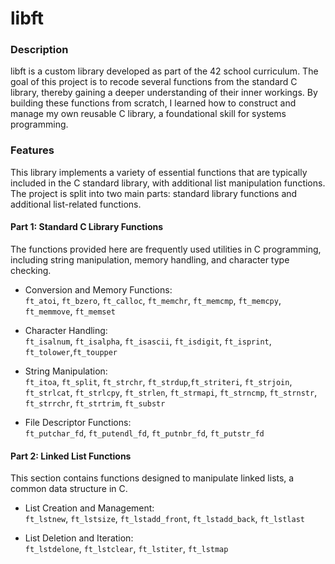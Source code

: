 # libft

### Description

libft is a custom library developed as part of the 42 school curriculum. The goal of this project is to recode several functions from the standard C library, thereby gaining a deeper understanding of their inner workings. By building these functions from scratch, I learned how to construct and manage my own reusable C library, a foundational skill for systems programming.

### Features

This library implements a variety of essential functions that are typically included in the C standard library, with additional list manipulation functions. The project is split into two main parts: standard library functions and additional list-related functions.
#### Part 1: Standard C Library Functions

The functions provided here are frequently used utilities in C programming, including string manipulation, memory handling, and character type checking.

- Conversion and Memory Functions:\
  `ft_atoi`, `ft_bzero`, `ft_calloc`, `ft_memchr`, `ft_memcmp`, `ft_memcpy`, `ft_memmove`, `ft_memset`

- Character Handling:\
  `ft_isalnum`, `ft_isalpha`, `ft_isascii`, `ft_isdigit`, `ft_isprint`, `ft_tolower`,`ft_toupper`

- String Manipulation:\
  `ft_itoa`, `ft_split`, `ft_strchr`, `ft_strdup`,`ft_striteri`, `ft_strjoin`, `ft_strlcat`, `ft_strlcpy`,
    `ft_strlen`, `ft_strmapi`, `ft_strncmp`, `ft_strnstr`, `ft_strrchr`, `ft_strtrim`, `ft_substr`

- File Descriptor Functions:\
  `ft_putchar_fd`, `ft_putendl_fd`, `ft_putnbr_fd`, `ft_putstr_fd`

#### Part 2: Linked List Functions

This section contains functions designed to manipulate linked lists, a common data structure in C.

- List Creation and Management:\
    `ft_lstnew`, `ft_lstsize`, `ft_lstadd_front`, `ft_lstadd_back`, `ft_lstlast`

- List Deletion and Iteration:\
    `ft_lstdelone`, `ft_lstclear`, `ft_lstiter`, `ft_lstmap`
